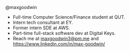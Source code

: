 @maxgoodwin
- Full-time Computer Science/Finance student at QUT.
- Intern tech consultant at EY.
- Former intern SDE at AWS.
- Part-time full-stack software dev at Digital Keys.
- Reach me at maxgoodwin3@pm.me and https://www.linkedin.com/in/max-goodwin/
